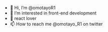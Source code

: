 - 👋 Hi, I’m @omotayoR1
- 👀 I’m interested in front-end development 
- 💞️ react lover
- 📫 How to reach me @omotayo_R1 on twitter 

<!---
omotayoR1/omotayoR1 is a ✨ special ✨ repository because its `README.md` (this file) appears on your GitHub profile.
You can click the Preview link to take a look at your changes.
--->
